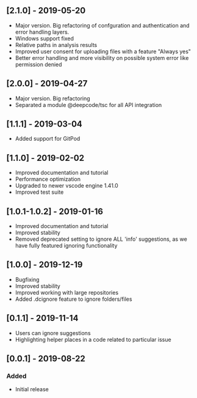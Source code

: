 ## [2.1.0] - 2019-05-20
- Major version. Big refactoring of confguration and authentication and error handling layers.
- Windows support fixed
- Relative paths in analysis results
- Improved user consent for uploading files with a feature "Always yes"
- Better error handling and more visibility on possible system error like permission denied

## [2.0.0] - 2019-04-27
- Major version. Big refactoring
- Separated a module @deepcode/tsc for all API integration

## [1.1.1] - 2019-03-04
- Added support for GitPod

## [1.1.0] - 2019-02-02
- Improved documentation and tutorial
- Performance optimization 
- Upgraded to newer vscode engine 1.41.0
- Improved test suite

## [1.0.1-1.0.2] - 2019-01-16
- Improved documentation and tutorial
- Improved stability
- Removed deprecated setting to ignore ALL 'info' suggestions, as we have fully featured ignoring functionality

## [1.0.0] - 2019-12-19
- Bugfixing
- Improved stability
- Improved working with large repositories
- Added .dcignore feature to ignore folders/files

## [0.1.1] - 2019-11-14
- Users can ignore suggestions
- Highlighting helper places in a code related to particular issue

## [0.0.1] - 2019-08-22
### Added
- Initial release
